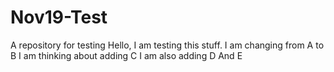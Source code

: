 # Nov19-Test
A repository for testing
Hello, I am testing this stuff.
I am changing from A to B
I am thinking about adding C
I am also adding D
And E
